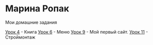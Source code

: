 

# Марина Ропак
Мои домашние задания

[Урок 4](MarinaRopak.github.io/lesson_4/ "Моя готовая домашка") - Книга 
[Урок 6](MarinaRopak.github.io/lesson_6/ "Моя готовая домашка") - Меню
[Урок 9](MarinaRopak.github.io/lesson_12/ "Моя готовая домашка") - Мой первый сайт. 
[Урок 11](marinaropak.github.io/lesson_11/ "Моя готовая домашка") - Строймонтаж
